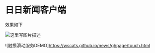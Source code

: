 # 日日新闻客户端

效果如下

![这里写图片描述](http://img.blog.csdn.net/20160721173253764)


![触摸滑动服务DEMO]https://wscats.github.io/news/ghpage/touch.html
